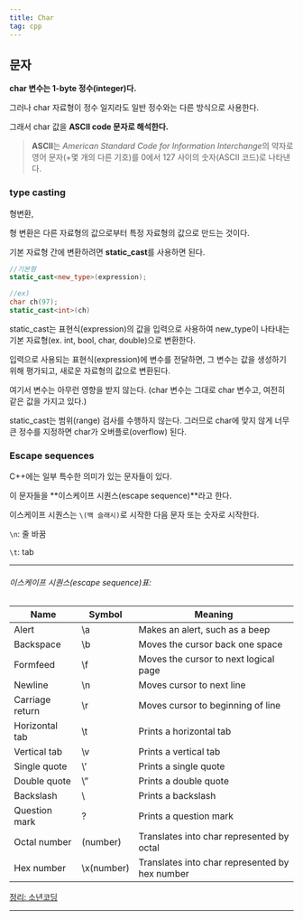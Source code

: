 ```yaml
---
title: Char
tag: cpp
---
```




## 문자

**char 변수는 1-byte 정수(integer)다.** 

그러나 char 자료형이 정수 일지라도 일반 정수와는 다른 방식으로 사용한다. 

그래서 char 값을  **ASCII code 문자로 해석한다.**

> **ASCII**는 *American Standard Code for Information Interchange*의 약자로 영어 문자(+몇 개의 다른 기호)를 0에서 127 사이의 숫자(ASCII 코드)로 나타낸다.

### type casting

형변환,

형 변환은 다른 자료형의 값으로부터 특정 자료형의 값으로 만드는 것이다. 

기본 자료형 간에 변환하려면 **static_cast**를 사용하면 된다.

```cpp
//기본형
static_cast<new_type>(expression);

//ex)
char ch(97);
static_cast<int>(ch)
```

static_cast는 표현식(expression)의 값을 입력으로 사용하여 new_type이 나타내는 기본 자료형(ex. int, bool, char, double)으로 변환한다.

입력으로 사용되는 표현식(expression)에 변수를 전달하면, 그 변수는 값을 생성하기 위해 평가되고, 새로운 자료형의 값으로 변환된다. 

여기서 변수는 아무런 영향을 받지 않는다. (char 변수는 그대로 char 변수고, 여전히 같은 값을 가지고 있다.)

static_cast는 범위(range) 검사를 수행하지 않는다. 그러므로 char에 맞지 않게 너무 큰 정수를 지정하면 char가 오버플로(overflow) 된다.

### Escape sequences

C++에는 일부 특수한 의미가 있는 문자들이 있다. 

이 문자들을 **이스케이프 시퀀스(escape sequence)**라고 한다. 

이스케이프 시퀀스는 `\(백 슬래시)`로 시작한 다음 문자 또는 숫자로 시작한다.

`\n`: 줄 바꿈

`\t`: tab

---

###### 이스케이프 시퀀스(escape sequence)표:

| Name            | Symbol     | Meaning                                        |
| --------------- | ---------- | ---------------------------------------------- |
| Alert           | \a         | Makes an alert, such as a beep                 |
| Backspace       | \b         | Moves the cursor back one space                |
| Formfeed        | \f         | Moves the cursor to next logical page          |
| Newline         | \n         | Moves cursor to next line                      |
| Carriage return | \r         | Moves cursor to beginning of line              |
| Horizontal tab  | \t         | Prints a horizontal tab                        |
| Vertical tab    | \v         | Prints a vertical tab                          |
| Single quote    | \’         | Prints a single quote                          |
| Double quote    | \”         | Prints a double quote                          |
| Backslash       | \          | Prints a backslash                             |
| Question mark   | \?         | Prints a question mark                         |
| Octal number    | (number)   | Translates into char represented by octal      |
| Hex number      | \x(number) | Translates into char represented by hex number |



[정리: 소년코딩](https://boycoding.tistory.com/154?category=1007180 ) 

---